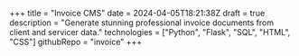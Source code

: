 +++
title = "Invoice CMS"
date = 2024-04-05T18:21:38Z
draft = true
description = "Generate stunning professional invoice documents from client and servicer data."
technologies = ["Python", "Flask", "SQL", "HTML", "CSS"]
githubRepo = "invoice"
+++